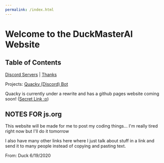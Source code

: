 ```yaml
---
permalink: /index.html
---
```

# Welcome to the DuckMasterAl Website
## Table of Contents
[Discord Servers](https://duckmasteral.github.io/discord) | [Thanks](https://duckmasteral.github.io/thanks)

Projects: [Quacky (Discord) Bot](https://duckmasteral.gitbook.io/quacky)

Quacky is currently under a rewrite and has a github pages website coming soon! ([Secret Link :o](https://quacky-bot.github.io))

## NOTES FOR js.org
This website will be made for me to post my coding things... I'm really tired right now but I'll do it tomorrow

I also have many other links here where I just talk about stuff in a link and send it to many people instead of copying and pasting text.

From: Duck 6/19/2020
